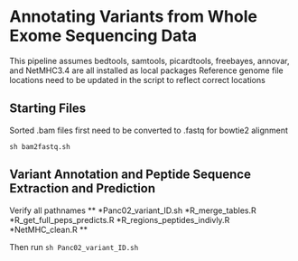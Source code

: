 # Annotating Variants from Whole Exome Sequencing Data

This pipeline assumes bedtools, samtools, picardtools, freebayes, annovar, and NetMHC3.4 are all installed as local packages
Reference genome file locations need to be updated in the script to reflect correct locations

## Starting Files

Sorted .bam files first need to be converted to .fastq for bowtie2 alignment

`sh bam2fastq.sh`

## Variant Annotation and Peptide Sequence Extraction and Prediction

Verify all pathnames
**
*Panc02_variant_ID.sh
*R_merge_tables.R
*R_get_full_peps_predicts.R
*R_regions_peptides_indivly.R
*NetMHC_clean.R
**

Then run
`sh Panc02_variant_ID.sh`
